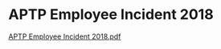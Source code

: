 # APTP Employee Incident 2018

[APTP Employee Incident 2018.pdf](APTP%20Employee%20Incident%202018%20c35ab809b9c84bc3b235c1a7253bb0c9/APTP_Employee_Incident_2018.pdf)